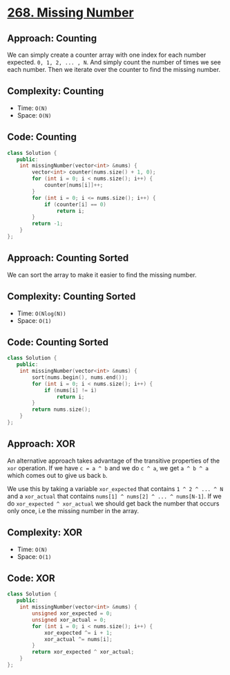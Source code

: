 # [268. Missing Number](https://leetcode.com/problems/missing-number/description/)

## Approach: Counting

We can simply create a counter array with one index for each number expected.
`0, 1, 2, ... , N`. And simply count the number of times we see each number.
Then we iterate over the counter to find the missing number.

## Complexity: Counting

-   Time: `O(N)`
-   Space: `O(N)`

## Code: Counting

```cpp
class Solution {
   public:
    int missingNumber(vector<int> &nums) {
        vector<int> counter(nums.size() + 1, 0);
        for (int i = 0; i < nums.size(); i++) {
            counter[nums[i]]++;
        }
        for (int i = 0; i <= nums.size(); i++) {
            if (counter[i] == 0)
                return i;
        }
        return -1;
    }
};
```

## Approach: Counting Sorted

We can sort the array to make it easier to find the missing number.

## Complexity: Counting Sorted

-   Time: `O(Nlog(N))`
-   Space: `O(1)`

## Code: Counting Sorted

```cpp
class Solution {
   public:
    int missingNumber(vector<int> &nums) {
        sort(nums.begin(), nums.end());
        for (int i = 0; i < nums.size(); i++) {
            if (nums[i] != i)
                return i;
        }
        return nums.size();
    }
};
```

## Approach: XOR

An alternative approach takes advantage of the transitive properties of the
`xor` operation. If we have `c = a ^ b` and we do `c ^ a`, we get `a ^ b ^ a`
which comes out to give us back `b`.

We use this by taking a variable `xor_expected` that contains `1 ^ 2 ^ ... ^ N`
and a `xor_actual` that contains `nums[1] ^ nums[2] ^ ... ^ nums[N-1]`. If we do
`xor_expected ^ xor_actual` we should get back the number that occurs only once,
i.e the missing number in the array.

## Complexity: XOR

-   Time: `O(N)`
-   Space: `O(1)`

## Code: XOR

```cpp
class Solution {
   public:
    int missingNumber(vector<int> &nums) {
        unsigned xor_expected = 0;
        unsigned xor_actual = 0;
        for (int i = 0; i < nums.size(); i++) {
            xor_expected ^= i + 1;
            xor_actual ^= nums[i];
        }
        return xor_expected ^ xor_actual;
    }
};
```
